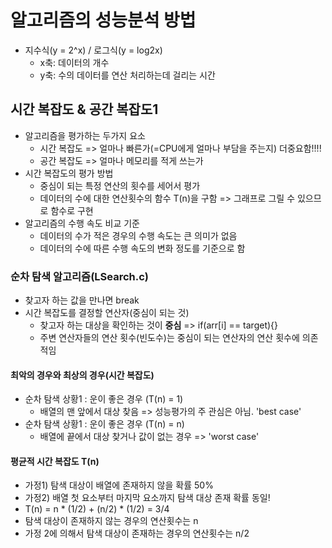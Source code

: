 # 알고리즘의 성능분석 방법

- 지수식(y = 2^x) / 로그식(y = log2x)
  - x축: 데이터의 개수
  - y축: 수의 데이터를 연산 처리하는데 걸리는 시간

## 시간 복잡도 & 공간 복잡도1

- 알고리즘을 평가하는 두가지 요소
  - 시간 복잡도 => 얼마나 빠른가(=CPU에게 얼마나 부담을 주는지) 더중요함!!!!
  - 공간 복잡도 => 얼마나 메모리를 적게 쓰는가
- 시간 복잡도의 평가 방법
  - 중심이 되는 특정 연산의 횟수를 세어서 평가
  - 데이터의 수에 대한 연산횟수의 함수 T(n)을 구함 => 그래프로 그릴 수 있으므로 함수로 구현
- 알고리즘의 수행 속도 비교 기준
  - 데이터의 수가 적은 경우의 수행 속도는 큰 의미가 없음
  - 데이터의 수에 따른 수행 속도의 변화 정도를 기준으로 함

### 순차 탐색 알고리즘(LSearch.c)

- 찾고자 하는 값을 만나면 break
- 시간 복잡도를 결정할 연산자(중심이 되는 것)
  - 찾고자 하는 대상을 확인하는 것이 **중심** => if(arr[i] == target){}
  - 주변 연산자들의 연산 횟수(빈도수)는 중심이 되는 연산자의 연산 횟수에 의존적임

#### 최악의 경우와 최상의 경우(시간 복잡도)

- 순차 탐색 상황1 : 운이 좋은 경우 (T(n) = 1)
  - 배열의 맨 앞에서 대상 찾음 => 성능평가의 주 관심은 아님. 'best case'
- 순차 탐색 상황1 : 운이 좋은 경우 (T(n) = n)
  - 배열에 끝에서 대상 찾거나 값이 없는 경우 => 'worst case'

#### 평균적 시간 복잡도 T(n)

- 가정1) 탐색 대상이 배열에 존재하지 않을 확률 50%
- 가정2) 배열 첫 요소부터 마지막 요소까지 탐색 대상 존재 확률 동일!
- T(n) = n \* (1/2) + (n/2) \* (1/2) = 3/4
- 탐색 대상이 존재하지 않는 경우의 연산횟수는 n
- 가정 2에 의해서 탐색 대상이 존재하는 경우의 연산횟수는 n/2
